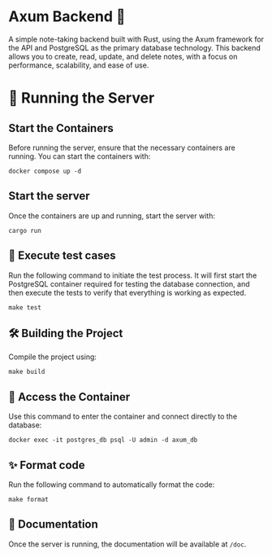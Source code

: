 # Axum Backend 🦀
A simple note-taking backend built with Rust, using the Axum framework for the API and PostgreSQL as the primary database technology. This backend allows you to create, read, update, and delete notes, with a focus on performance, scalability, and ease of use.

# 🚀 Running the Server
## Start the Containers
Before running the server, ensure that the necessary containers are running. You can start the containers with:
```shell
docker compose up -d
```

## Start the server
Once the containers are up and running, start the server with:
```shell
cargo run
```

## 🧪 Execute test cases
Run the following command to initiate the test process. It will first start the PostgreSQL container required for testing the database connection, and then execute the tests to verify that everything is working as expected.
```shell
make test
```

## 🛠️ Building the Project
Compile the project using:
```shell
make build
```

## 🐳 Access the Container
Use this command to enter the container and connect directly to the database:
```shell
docker exec -it postgres_db psql -U admin -d axum_db
```

## ✨ Format code
Run the following command to automatically format the code:
```shell
make format
```

## 📝 Documentation
Once the server is running, the documentation will be available at `/doc`.
